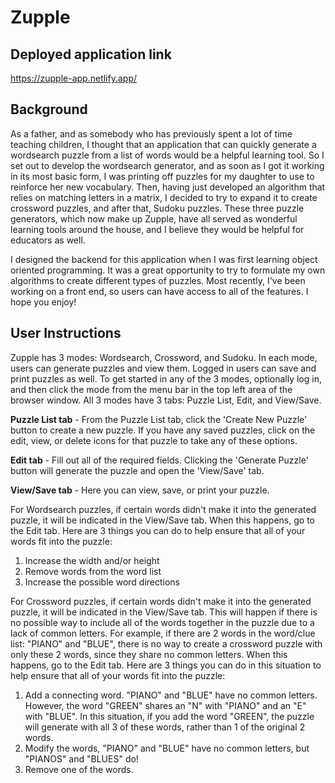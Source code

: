 # Zupple
## Deployed application link
https://zupple-app.netlify.app/

## Background
As a father, and as somebody who has previously spent a lot of time teaching children, I thought that an application that can quickly generate a wordsearch puzzle from a list of words would be a helpful learning tool. So I set out to develop the wordsearch generator, and as soon as I got it working in its most basic form, I was printing off puzzles for my daughter to use to reinforce her new vocabulary. Then, having just developed an algorithm that relies on matching letters in a matrix, I decided to try to expand it to create crossword puzzles, and after that, Sudoku puzzles. These three puzzle generators, which now make up Zupple, have all served as wonderful learning tools around the house, and I believe they would be helpful for educators as well.

I designed the backend for this application when I was first learning object oriented programming. It was a great opportunity to try to formulate my own algorithms to create different types of puzzles. Most recently, I've been working on a front end, so users can have access to all of the features. I hope you enjoy!

## User Instructions
Zupple has 3 modes: Wordsearch, Crossword, and Sudoku. In each mode, users can generate puzzles and view them. Logged in users can save and print puzzles as well. To get started in any of the 3 modes, optionally log in, and then click the mode from the menu bar in the top left area of the browser window. All 3 modes have 3 tabs: Puzzle List, Edit, and View/Save.

**Puzzle List tab** - From the Puzzle List tab, click the 'Create New Puzzle' button to create a new puzzle. If you have any saved puzzles, click on the edit, view, or delete icons for that puzzle to take any of these options.

**Edit tab** - Fill out all of the required fields. Clicking the 'Generate Puzzle' button will generate the puzzle and open the 'View/Save' tab.

**View/Save tab** - Here you can view, save, or print your puzzle. 

For Wordsearch puzzles, if certain words didn't make it into the generated puzzle, it will be indicated in the View/Save tab. When this happens, go to the Edit tab. Here are 3 things you can do to help ensure that all of your words fit into the puzzle:
1. Increase the width and/or height
2. Remove words from the word list
3. Increase the possible word directions

For Crossword puzzles, if certain words didn't make it into the generated puzzle, it will be indicated in the View/Save tab. This will happen if there is no possible way to include all of the words together in the puzzle due to a lack of common letters. For example, if there are 2 words in the word/clue list: "PIANO" and "BLUE", there is no way to create a crossword puzzle with only these 2 words, since they share no common letters. When this happens, go to the Edit tab. Here are 3 things you can do in this situation to help ensure that all of your words fit into the puzzle:
1. Add a connecting word. "PIANO" and "BLUE" have no common letters. However, the word "GREEN" shares an "N" with "PIANO" and an "E" with "BLUE". In this situation, if you add the word "GREEN", the puzzle will generate with all 3 of these words, rather than 1 of the original 2 words.
2. Modify the words, "PIANO" and "BLUE" have no common letters, but "PIANOS" and "BLUES" do!
3. Remove one of the words.
